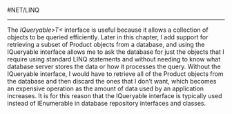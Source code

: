 #NET/LINQ

---

The _IQueryable&gt;T&lt;_ interface is useful because it allows a collection of objects to be queried
efficiently. Later in this chapter, I add support for retrieving a subset of Product objects from a
database, and using the IQueryable<T> interface allows me to ask the database for just the objects
that I require using standard LINQ statements and without needing to know what database server stores
the data or how it processes the query. Without the IQueryable<T> interface, I would have to retrieve
all of the Product objects from the database and then discard the ones that I don’t want, which
becomes an expensive operation as the amount of data used by an application increases. It is for this
reason that the IQueryable<T> interface is typically used instead of IEnumerable<T> in database
repository interfaces and classes.